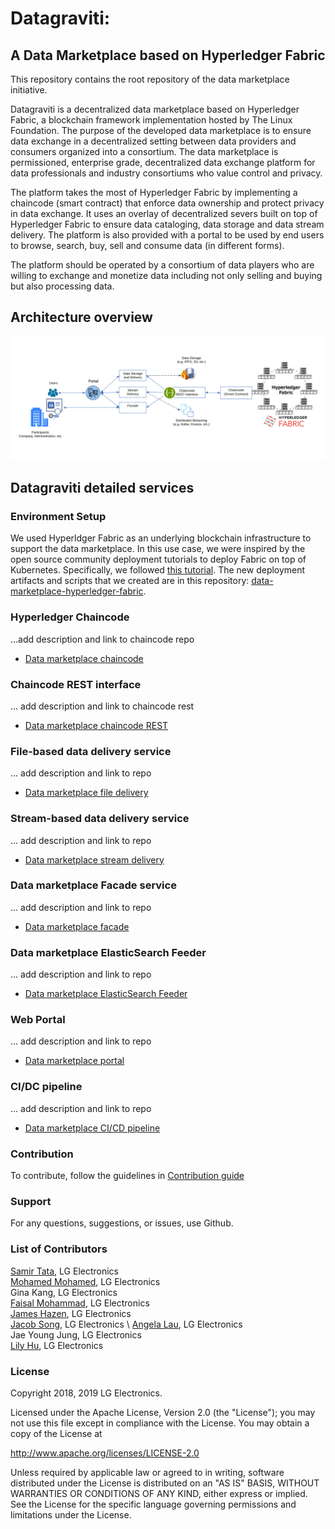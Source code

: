 # Datagraviti: 
## A Data Marketplace based on Hyperledger Fabric
This repository contains the root repository of the data marketplace initiative.

Datagraviti is a decentralized data marketplace based on Hyperledger Fabric, a blockchain framework implementation hosted by The Linux Foundation. The purpose of the developed data marketplace is to ensure data exchange in a decentralized setting between data providers and consumers organized into a consortium. The data marketplace is permissioned, enterprise grade, decentralized data exchange platform for data professionals and industry consortiums who value control and privacy.  

The platform takes the most of Hyperledger Fabric by implementing a chaincode (smart contract) that enforce data ownership and protect privacy in data exchange. It uses an overlay of decentralized severs built on top of Hyperledger Fabric to ensure data cataloging, data storage and data stream delivery. The platform is also provided with a portal to be used by end users to browse, search, buy, sell and consume data (in different forms). 

The platform should be operated by a consortium of data players who are willing to exchange and monetize data including not only selling and buying but also processing data.

## Architecture overview
<img src="images/architecture.png" width="1000">

## Datagraviti detailed services

### Environment Setup

We used Hyperldger Fabric as an underlying blockchain infrastructure to support the data marketplace.
In this use case, we were inspired by the open source community deployment tutorials to deploy Fabric on top of Kubernetes.
Specifically, we followed [this tutorial](https://github.com/IBM/blockchain-network-on-kubernetes#4-deploy-hyperledger-fabric-network-into-kubernetes-cluster).
The new deployment artifacts and scripts that we created are in this repository:
[data-marketplace-hyperledger-fabric](https://github.com/lgsvl/data-marketplace-hyperledger-fabric).

### Hyperledger Chaincode
...add description and link to chaincode repo
- [Data marketplace chaincode](https://github.com/lgsvl/data-marketplace-chaincode)

### Chaincode REST interface
... add description and link to chaincode rest
- [Data marketplace chaincode REST](https://github.com/lgsvl/data-marketplace-chaincode-rest)

### File-based data delivery service
... add description and link to repo
- [Data marketplace file delivery](https://github.com/lgsvl/data-marketplace-file-delivery)

### Stream-based data delivery service
... add description and link to repo
- [Data marketplace stream delivery](https://github.com/lgsvl/data-marketplace-stream-delivery)

### Data marketplace Facade service
... add description and link to repo
- [Data marketplace facade](https://github.com/lgsvl/data-marketplace-facade)

### Data marketplace ElasticSearch Feeder
... add description and link to repo
- [Data marketplace ElasticSearch Feeder](https://github.com/lgsvl/data-marketplace-esearchFeeder)

### Web Portal
... add description and link to repo
- [Data marketplace portal](https://github.com/lgsvl/data-marketplace-portal)

### CI/DC pipeline
... add description and link to repo
- [Data marketplace CI/CD pipeline](https://github.com/lgsvl/data-marketplace-pipeline)

### Contribution
To contribute, follow the guidelines in [Contribution guide](contribution-guide.md)

### Support
For any questions, suggestions, or issues, use Github.

### List of Contributors
[Samir Tata](https://www.linkedin.com/in/samirtata/), LG Electronics \
[Mohamed Mohamed](https://www.linkedin.com/in/mohamedmohamedphd/), LG Electronics \
Gina Kang, LG Electronics \
[Faisal Mohammad](https://www.linkedin.com/in/faisalmohammad27/), LG Electronics \
[James Hazen](https://www.linkedin.com/in/jim-hazen-204a741/), LG Electronics \
[Jacob Song](https://www.linkedin.com/in/jacob-song-1bb2301/), LG Electronics \ 
[Angela Lau](https://www.linkedin.com/in/angelal/), LG Electronics \
Jae Young Jung, LG Electronics \
[Lily Hu](https://www.linkedin.com/in/lilyhusf/), LG Electronics 

### License
Copyright 2018, 2019 LG Electronics.

Licensed under the Apache License, Version 2.0 (the "License");
you may not use this file except in compliance with the License.
You may obtain a copy of the License at

http://www.apache.org/licenses/LICENSE-2.0

Unless required by applicable law or agreed to in writing, software
distributed under the License is distributed on an "AS IS" BASIS,
WITHOUT WARRANTIES OR CONDITIONS OF ANY KIND, either express or implied.
See the License for the specific language governing permissions and
limitations under the License.
